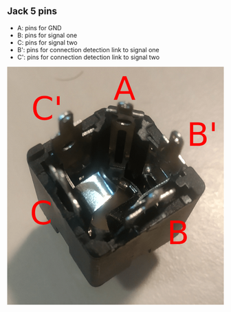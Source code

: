 ## Jack 5 pins

- A: pins for GND
- B: pins for signal one
- C: pins for signal two
- B': pins for connection detection link to signal one
- C': pins for connection detection link to signal two

![five pins jack image](https://raw.githubusercontent.com/jeuxcing/documentation/main/jack/image/jack_5_pins.png)

